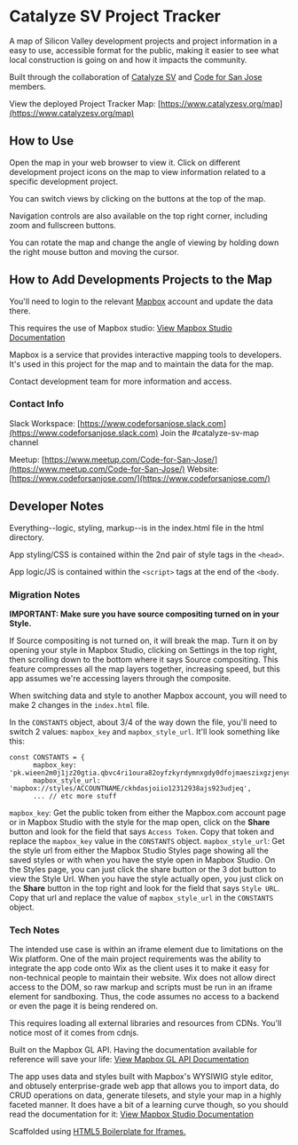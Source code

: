 # Catalyze SV Project Tracker

A map of Silicon Valley development projects and project information in a easy to use, accessible format for the public, making it easier to see what local construction is going on and how it impacts the community.

Built through the collaboration of [Catalyze SV](https://www.catalyzesv.org/) and [Code for San Jose](https://www.codeforsanjose.com/) members.

View the deployed Project Tracker Map: [https://www.catalyzesv.org/map](https://www.catalyzesv.org/map)

## How to Use

Open the map in your web browser to view it. Click on different development project icons on the map to view information related to a specific development project.

You can switch views by clicking on the buttons at the top of the map.

Navigation controls are also available on the top right corner, including zoom and fullscreen buttons.

You can rotate the map and change the angle of viewing by holding down the right mouse button and moving the cursor.

## How to Add Developments Projects to the Map

You'll need to login to the relevant [Mapbox](https://www.mapbox.com) account and update the data there.

This requires the use of Mapbox studio: [View Mapbox Studio Documentation](https://docs.mapbox.com/studio-manual/overview/)

Mapbox is a service that provides interactive mapping tools to developers. It's used in this project for the map and to maintain the data for the map.

Contact development team for more information and access.

### Contact Info

Slack Workspace: [https://www.codeforsanjose.slack.com](https://www.codeforsanjose.slack.com)
Join the #catalyze-sv-map channel

Meetup: [https://www.meetup.com/Code-for-San-Jose/](https://www.meetup.com/Code-for-San-Jose/)
Website: [https://www.codeforsanjose.com/](https://www.codeforsanjose.com/)

## Developer Notes

Everything--logic, styling, markup--is in the index.html file in the html directory.

App styling/CSS is contained within the 2nd pair of style tags in the `<head>`.

App logic/JS is contained within the `<script>` tags at the end of the `<body`.

### Migration Notes

**IMPORTANT: Make sure you have source compositing turned on in your Style.**

If Source compositing is not turned on, it will break the map. Turn it on by opening your style in Mapbox Studio, clicking on Settings in the top right, then scrolling down to the bottom where it says Source compositing. This feature compresses all the map layers together, increasing speed, but this app assumes we're accessing layers through the composite.

When switching data and style to another Mapbox account, you will need to make 2 changes in the `index.html` file.

In the `CONSTANTS` object, about 3/4 of the way down the file, you'll need to switch 2 values: `mapbox_key` and `mapbox_style_url`. It'll look something like this:

```
const CONSTANTS = {
      mapbox_key: 'pk.wieen2m0j1jz20gtia.qbvc4ri1oura82oyfzkyrdymnxgdy0dfojmaeszixgzjenyoymt5wm2iig6iejgn2eb2ixd',
      mapbox_style_url: 'mapbox://styles/ACCOUNTNAME/ckhdasjoiio12312938ajs923udjeq',
      ... // etc more stuff
```

`mapbox_key`: Get the public token from either the Mapbox.com account page or in Mapbox Studio with the style for the map open, click on the **Share** button and look for the field that says `Access Token`. Copy that token and replace the `mapbox_key` value in the `CONSTANTS` object.
`mapbox_style_url`: Get the style url from either the Mapbox Studio Styles page showing all the saved styles or with when you have the style open in Mapbox Studio. On the Styles page, you can just click the share button or the 3 dot button to view the Style Url. When you have the style actually open, you just click on the **Share** button in the top right and look for the field that says `Style URL`. Copy that url and replace the value of `mapbox_style_url` in the `CONSTANTS` object.

### Tech Notes

The intended use case is within an iframe element due to limitations on the Wix platform. One of the main project requirements was the ability to integrate the app code onto Wix as the client uses it to make it easy for non-technical people to maintain their website. Wix does not allow direct access to the DOM, so raw markup and scripts must be run in an iframe element for sandboxing. Thus, the code assumes no access to a backend or even the page it is being rendered on.

This requires loading all external libraries and resources from CDNs. You'll notice most of it comes from cdnjs.

Built on the Mapbox GL API. Having the documentation available for reference will save your life: [View Mapbox GL API Documentation](https://docs.mapbox.com/mapbox-gl-js/api/)

The app uses data and styles built with Mapbox's WYSIWIG style editor, and obtusely enterprise-grade web app that allows you to import data, do CRUD operations on data, generate tilesets, and style your map in a highly faceted manner. It does have a bit of a learning curve though, so you should read the documentation for it: [View Mapbox Studio Documentation](https://docs.mapbox.com/studio-manual/overview/)

Scaffolded using [HTML5 Boilerplate for Iframes.](https://github.com/sunnymui/html5-boilerplate-for-iframes)
